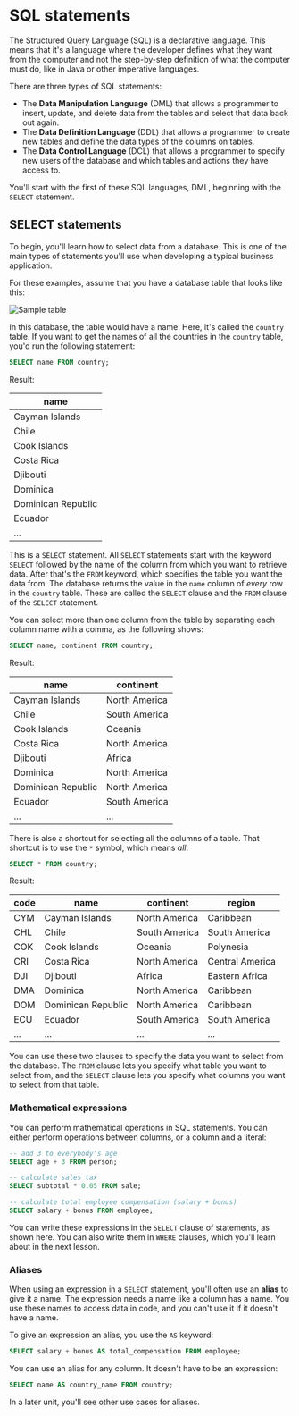 # SQL statements

The Structured Query Language (SQL) is a declarative language. This means that it's a language where the developer defines what they want from the computer and not the step-by-step definition of what the computer must do, like in Java or other imperative languages.

There are three types of SQL statements:

-   The **Data Manipulation Language** (DML) that allows a programmer to insert, update, and delete data from the tables and select that data back out again.
-   The **Data Definition Language** (DDL) that allows a programmer to create new tables and define the data types of the columns on tables.
-   The **Data Control Language** (DCL) that allows a programmer to specify new users of the database and which tables and actions they have access to.

You'll start with the first of these SQL languages, DML, beginning with the `SELECT` statement.

## SELECT statements

To begin, you'll learn how to select data from a database. This is one of the main types of statements you'll use when developing a typical business application.

For these examples, assume that you have a database table that looks like this:

![Sample table](https://user-images.githubusercontent.com/94882786/164797991-e347f40a-1773-42db-9c8c-a0799fec86ff.png)

In this database, the table would have a name. Here, it's called the `country` table. If you want to get the names of all the countries in the `country` table, you'd run the following statement:

```sql
SELECT name FROM country;
```

Result:

| **name**           |
| ------------------ |
| Cayman Islands     |
| Chile              |
| Cook Islands       |
| Costa Rica         |
| Djibouti           |
| Dominica           |
| Dominican Republic |
| Ecuador            |
| ...                |

This is a `SELECT` statement. All `SELECT` statements start with the keyword `SELECT` followed by the name of the column from which you want to retrieve data. After that's the `FROM` keyword, which specifies the table you want the data from. The database returns the value in the `name` column of _every_ row in the `country` table. These are called the `SELECT` clause and the `FROM` clause of the `SELECT` statement.

You can select more than one column from the table by separating each column name with a comma, as the following shows:

```sql
SELECT name, continent FROM country;
```

Result:

| **name**           | **continent** |
| ------------------ | ------------- |
| Cayman Islands     | North America |
| Chile              | South America |
| Cook Islands       | Oceania       |
| Costa Rica         | North America |
| Djibouti           | Africa        |
| Dominica           | North America |
| Dominican Republic | North America |
| Ecuador            | South America |
| ...                | ...           |

There is also a shortcut for selecting all the columns of a table. That shortcut is to use the `*` symbol, which means _all_:

```sql
SELECT * FROM country;
```

Result:

| **code** | **name**           | **continent** | **region**      |
| -------- | ------------------ | ------------- | --------------- |
| CYM      | Cayman Islands     | North America | Caribbean       |
| CHL      | Chile              | South America | South America   |
| COK      | Cook Islands       | Oceania       | Polynesia       |
| CRI      | Costa Rica         | North America | Central America |
| DJI      | Djibouti           | Africa        | Eastern Africa  |
| DMA      | Dominica           | North America | Caribbean       |
| DOM      | Dominican Republic | North America | Caribbean       |
| ECU      | Ecuador            | South America | South America   |
| ...      | ...                | ...           | ...             |

You can use these two clauses to specify the data you want to select from the database. The `FROM` clause lets you specify what table you want to select from, and the `SELECT` clause lets you specify what columns you want to select from that table.
### Mathematical expressions
You can perform mathematical operations in SQL statements. You can either perform operations between columns, or a column and a literal:

```sql
-- add 3 to everybody's age
SELECT age + 3 FROM person;

-- calculate sales tax
SELECT subtotal * 0.05 FROM sale;

-- calculate total employee compensation (salary + bonus)
SELECT salary + bonus FROM employee;
```

You can write these expressions in the `SELECT` clause of statements, as shown here. You can also write them in `WHERE` clauses, which you'll learn about in the next lesson.

### Aliases
When using an expression in a `SELECT` statement, you'll often use an **alias** to give it a name. The expression needs a name like a column has a name. You use these names to access data in code, and you can't use it if it doesn't have a name.

To give an expression an alias, you use the `AS` keyword:

```sql
SELECT salary + bonus AS total_compensation FROM employee;
```

You can use an alias for any column. It doesn't have to be an expression:

```sql
SELECT name AS country_name FROM country;
```

In a later unit, you'll see other use cases for aliases.
